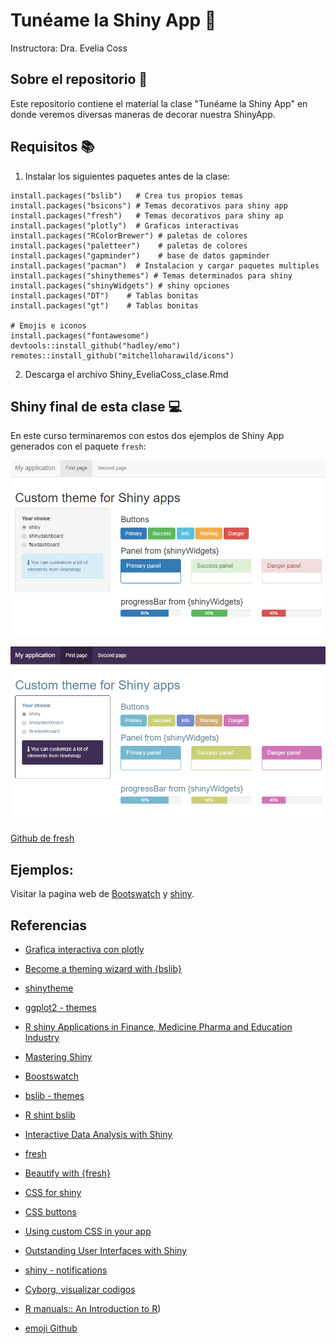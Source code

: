# Tunéame la Shiny App 📲

Instructora: Dra. Evelia Coss

## Sobre el repositorio 💜

Este repositorio contiene el material la clase "Tunéame la Shiny App" en donde veremos diversas maneras de decorar nuestra ShinyApp.

## Requisitos 📚

1) Instalar los siguientes paquetes antes de la clase:

```
install.packages("bslib")   # Crea tus propios temas
install.packages("bsicons") # Temas decorativos para shiny app
install.packages("fresh")   # Temas decorativos para shiny ap
install.packages("plotly")  # Graficas interactivas
install.packages("RColorBrewer") # paletas de colores
install.packages("paletteer")    # paletas de colores
install.packages("gapminder")    # base de datos gapminder
install.packages("pacman")  # Instalacion y cargar paquetes multiples
install.packages("shinythemes") # Temas determinados para shiny
install.packages("shinyWidgets") # shiny opciones
install.packages("DT")    # Tablas bonitas
install.packages("gt")    # Tablas bonitas

# Emojis e iconos
install.packages("fontawesome")
devtools::install_github("hadley/emo")
remotes::install_github("mitchelloharawild/icons")
```

2) Descarga el archivo Shiny_EveliaCoss_clase.Rmd

## Shiny final de esta clase 💻

En este curso terminaremos con estos dos ejemplos de Shiny App generados con el paquete  `fresh`:

![shinyDefault](./figures/shiny-default.png)

![shinyCute](./figures/shiny-custom.png)

[Github de fresh](https://github.com/dreamRs/fresh)

## Ejemplos:

Visitar la pagina web de [Bootswatch](https://bootswatch.com/cyborg/) y [shiny](https://shiny.posit.co/r/articles/build/notifications/).

## Referencias

- [Grafica interactiva con plotly](https://plotly.com/ggplot2/animations/)

- [Become a theming wizard with {bslib}](https://unleash-shiny.rinterface.com/beautify-with-bootstraplib)

- [shinytheme](https://rstudio.github.io/shinythemes/)

- [ggplot2 - themes](https://ggplot2-book.org/themes)

- [R shiny Applications in Finance, Medicine Pharma and Education Industry](https://bookdown.org/loankimrobinson/rshinybook/)

- [Mastering Shiny](https://mastering-shiny.org/index.html)

- [Boostswatch](https://bootswatch.com/cyborg/)

- [bslib - themes](https://shiny.posit.co/r/articles/build/themes/)

- [R shint bslib](https://appsilon.com/r-shiny-bslib/)

- [Interactive Data Analysis with Shiny](https://bookdown.org/paul/shiny_workshop/07-theming.html)

- [fresh](https://dreamrs.github.io/fresh/reference/fresh.html)

- [Beautify with {fresh}](https://unleash-shiny.rinterface.com/beautify-with-fresh)

- [CSS for shiny](https://unleash-shiny.rinterface.com/beautify-css)

- [CSS buttons](https://bootstrapdocs.com/v3.3.6/docs/css/#buttons)

- [Using custom CSS in your app](https://shiny.posit.co/r/articles/build/css/)

- [Outstanding User Interfaces with Shiny](https://github.com/DivadNojnarg/outstanding-shiny-ui)

- [shiny - notifications](https://shiny.posit.co/r/articles/build/notifications/)

- [Cyborg, visualizar codigos](https://bootswatch.com/cyborg/)

- [R manuals:: An Introduction to R](https://rstudio.github.io/r-manuals/r-intro/Graphics.html#:~:text=The%20par()%20function%20is,for%20the%20current%20graphics%20device.&text=Without%20arguments%2C%20returns%20a%20list,values%20for%20the%20current%20device.&text=With%20a%20character%20vector%20argument,again%2C%20as%20a%20list.))

- [emoji Github](https://gist.github.com/rxaviers/7360908)
